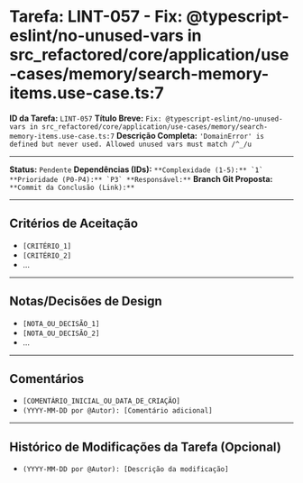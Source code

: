 # Tarefa: LINT-057 - Fix: @typescript-eslint/no-unused-vars in src_refactored/core/application/use-cases/memory/search-memory-items.use-case.ts:7

**ID da Tarefa:** `LINT-057`
**Título Breve:** `Fix: @typescript-eslint/no-unused-vars in src_refactored/core/application/use-cases/memory/search-memory-items.use-case.ts:7`
**Descrição Completa:**
`'DomainError' is defined but never used. Allowed unused vars must match /^_/u`

---

**Status:** `Pendente`
**Dependências (IDs):** ``
**Complexidade (1-5):** `1`
**Prioridade (P0-P4):** `P3`
**Responsável:** ``
**Branch Git Proposta:** ``
**Commit da Conclusão (Link):** ``

---

## Critérios de Aceitação
- `[CRITÉRIO_1]`
- `[CRITÉRIO_2]`
- ...

---

## Notas/Decisões de Design
- `[NOTA_OU_DECISÃO_1]`
- `[NOTA_OU_DECISÃO_2]`
- ...

---

## Comentários
- `[COMENTÁRIO_INICIAL_OU_DATA_DE_CRIAÇÃO]`
- `(YYYY-MM-DD por @Autor): [Comentário adicional]`

---

## Histórico de Modificações da Tarefa (Opcional)
- `(YYYY-MM-DD por @Autor): [Descrição da modificação]`
